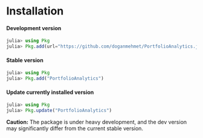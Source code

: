 # Installation

#### Development version
```julia
julia> using Pkg
julia> Pkg.add(url="https://github.com/doganmehmet/PortfolioAnalytics.jl")
```

#### Stable version
```julia
julia> using Pkg
julia> Pkg.add("PortfolioAnalytics")
```

#### Update currently installed version
```julia
julia> using Pkg
julia> Pkg.update("PortfolioAnalytics")
```

**Caution:** The package is under heavy development, and the dev version may significantly differ from the current stable version.
